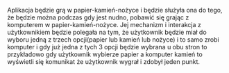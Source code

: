 Aplikacja będzie grą w papier-kamień-nożyce i będzie służyła ona do tego, że będzie można podczas gdy jest nudno, pobawić się grając z komputerem w papier-kamień-nożyce. Jej mechanizm i interakcja z użytkownikiem będzie polegała na tym, że użytkownik będzie miał do wyboru jedną z trzech opcji(papier lub kamień lub nożyce) i to samo zrobi komputer i gdy już jedna z tych 3 opcji będzie wybrana u obu stron to przykładowo gdy użytkownik wybierze papier a komputer kamień to wyświetli się komunikat że użytkownik wygrał i zdobył jeden punkt. 
 
